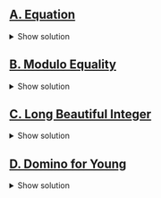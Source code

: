 ## [A. Equation](http://codeforces.com/contest/1269/problem/A)

<details>
<summary>Show solution</summary>

```C++
#include <iostream>

using namespace std;

int main()
{
	ios_base::sync_with_stdio(false);
	cin.tie(NULL);

	long long a;
	cin >> a;
	cout << 16 * a << " " << 15 * a << endl;

	return 0;
}
```
</details>

## [B. Modulo Equality](http://codeforces.com/contest/1269/problem/B)

<details>
<summary>Show solution</summary>

```C++
#include <iostream>
#include <algorithm>

using namespace std;

int main()
{
	ios_base::sync_with_stdio(false);
	cin.tie(NULL);

	int n;
	long long m;
	cin >> n >> m;

	int a[n];
	for (int i = 0; i < n; ++i)
	{
		cin >> a[i];
	}

	int b[n];
	for (int i = 0; i < n; ++i)
	{
		cin >> b[i];
	}

	sort(a, a+n);
	sort(b, b+n);

	auto find = [&] (int k)
	{
		int ref = (b[k] - a[0] + m)%m;
		for (int i = 0; i < n; ++i)
		{
			if ((b[(i+k)%n] - a[i] + m)%m != ref)
				return false;
		}
		return true;
	};

	int res = m;
	for (int i = 0; i < n; ++i)
	{
		if (find(i))
		{
			res = min(res, static_cast<int>((b[i] - a[0] + m)%m));
		}
	}
	cout << res << endl;

	return 0;
}
```
</details>

## [C. Long Beautiful Integer](http://codeforces.com/contest/1269/problem/C)

<details>
<summary>Show solution</summary>

```C++
#include <iostream>

using namespace std;

int main()
{
	ios_base::sync_with_stdio(false);
	cin.tie(NULL);

	int n, k;
	cin >> n >> k;

	int a[n];
	for (int i = 0; i < n; ++i)
	{
		char c;
		cin >> c;
		a[i] = c - '0';
	}

	int p;
	for (p = 0; p + k < n; ++p)
	{
		if (a[p] < a[p+k])
			break;
	}

	if (p + k < n) // a[p] < a[p+k]
	{
		int j = p+k-1;
		while (j >= 0 && (a[j] == 9 || (j-k >= 0 && a[j-k] == a[j])))
		{
			a[j] = 0;
			--j;
		}
		if (j == -1)
		{
			cout << n+1 << endl;
			for (int l = 0; l < n+1; ++l)
			{
				cout << (l%k == 0 ? 1 : 0);
			}
			cout << endl;
			return 0;
		}
		++a[j];
	}

	for (int i = 0; i < n - k; ++i)
	{
		a[i+k] = a[i];
	}
	
	cout << n << endl;
	for (int i = 0; i < n; ++i)
	{
		cout << a[i];
	}
	cout << endl;
	return 0;
}
```
</details>

## [D. Domino for Young](http://codeforces.com/contest/1269/problem/D)

<details>
<summary>Show solution</summary>

```C++
#include <iostream>

using namespace std;

int main()
{
	ios_base::sync_with_stdio(false);
	cin.tie(NULL);

	int n;
	cin >> n;

	long long res=0, x=0, y=0;
	for (int i = 0; i < n; ++i)
	{
		long long a;
		cin >> a;
		res += a >> 1;
		if (a & 1) // a is odd
		{
			if (i & 1) // i is odd
				++x;
			else
				++y;
		}
	}
	cout << res + min(x, y) << endl;
	return 0;
}
```
</details>


